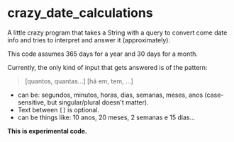 # crazy_date_calculations
A little crazy program that takes a String with a query to convert come date info and tries to interpret and answer it (approximately).

This code assumes 365 days for a year and 30 days for a month.

Currently, the only kind of input that gets answered is of the pattern:

> [quantos, quantas...] <x> [há em, tem, ...] <period>

* <x> can be: segundos, minutos, horas, dias, semanas, meses, anos (case-sensitive, but singular/plural doesn't matter).
* Text between `[]` is optional.
* <period> can be things like: 10 anos, 20 meses, 2 semanas e 15 dias...

**This is experimental code.**
